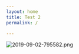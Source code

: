 ```yaml
---
layout: home
title: Test 2
permalink: /

---
```

![2019-09-02-795582.png](https://singchan.github.io/voluble_silversmith//assets/2019-09-02-795582.png)
<!-- No need to edit this file, change the values in the config instead, and create posts and pages -->



